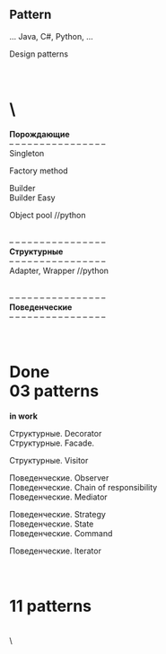 ## Pattern  
... Java, C#, Python, ...

Design patterns 

\
\
==============================  
**Порождающие**  
– – – – – – – – – – – – – – – –  
Singleton  

Factory method  

Builder  
Builder Easy  

Object pool            //python  


\
– – – – – – – – – – – – – – – –  
**Структурные**  
– – – – – – – – – – – – – – – –  
Adapter, Wrapper       //python  




\
– – – – – – – – – – – – – – – –  
**Поведенческие**  
– – – – – – – – – – – – – – – –  



\
Done  
03 patterns   
==============================  
**in work**  

Структурные. Decorator  
Структурные. Facade.  

Структурные. Visitor  

Поведенческие. Observer  
Поведенческие. Chain of responsibility  
Поведенческие. Mediator  

Поведенческие. Strategy  
Поведенческие. State  
Поведенческие. Command  

Поведенческие. Iterator  

\
11 patterns   
==============================  






\
\


